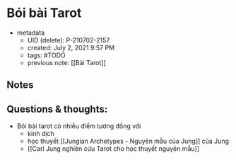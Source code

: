 # Bói bài Tarot

- metadata
	- UID (delete): P-210702-2157
	- created: July 2, 2021 9:57 PM
	- tags: #TODO
	- previous note: [[Bài Tarot]]

## Notes

## Questions & thoughts:
- Bói bài tarot có nhiều điểm tương đồng với 
	- kinh dịch
	- học thuyết [[Jungian Archetypes - Nguyên mẫu của Jung]] của Jung
	- [[Carl Jung nghiên cứu Tarot cho học thuyết nguyên mẫu]]

